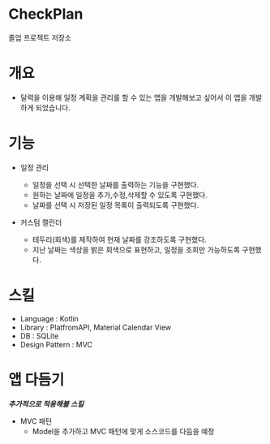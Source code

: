 # CheckPlan
졸업 프로젝트 저장소

# 개요
+ 달력을 이용해 일정 계획을 관리를 할 수 있는 앱을 개발해보고 싶어서 이 앱을 개발하게 되었습니다.
#



# 기능
+ 일정 관리
  - 일정을 선택 시 선택한 날짜를 출력하는 기능을 구현했다. 
  - 원하는 날짜에 일정을 추가,수정,삭제할 수 있도록 구현했다.
  - 날짜를 선택 시 저장된 일정 목록이 출력되도록 구현했다.
    
+ 커스텀 캘린더
  - 테두리(회색)를 제작하여 현재 날짜를 강조하도록 구현했다.
  - 지난 날짜는 색상을 밝은 회색으로 표현하고, 일정을 조회만 가능하도록 구현했다.
#

# 스킬
+ Language : Kotlin
+ Library : PlatfromAPI, Material Calendar View
+ DB : SQLite
+ Design Pattern : MVC
#

# 앱 다듬기

  ***추가적으로 적용해볼 스킬***
  + MVC 패턴
    - Model을 추가하고 MVC 패턴에 맞게 소스코드를 다듬을 예정
#


